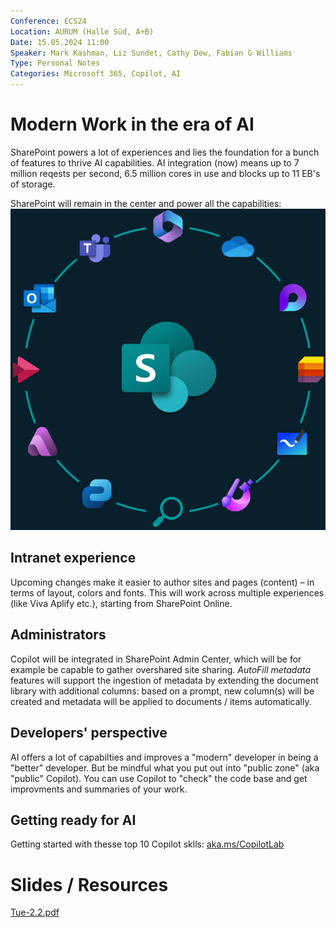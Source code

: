 ```yaml
---
Conference: ECS24
Location: AURUM (Halle Süd, A+B)
Date: 15.05.2024 11:00
Speaker: Mark Kashman, Liz Sundet, Cathy Dew, Fabian G Williams
Type: Personal Notes
Categories: Microsoft 365, Copilot, AI
---
```


# Modern Work in the era of AI

SharePoint powers a lot of experiences and lies the foundation for a bunch of features to thrive AI capabilities.
AI integration (now) means up to 7 million reqests per second, 6.5 million cores in use and blocks up to 11 EB's of storage.

SharePoint will remain in the center and power all the capabilities:
![Tue-2.1](./assets/Tue-2.1.png)

## Intranet experience

Upcoming changes make it easier to author sites and pages (content) – in terms of layout, colors and fonts. This will work across multiple experiences (like Viva Aplify etc.), starting from SharePoint Online.

## Administrators

Copilot will be integrated in SharePoint Admin Center, which will be for example be capable to gather overshared site sharing.
_AutoFill metadata_ features will support the ingestion of metadata by extending the document library with additional columns: based on a prompt, new column(s) will be created and metadata will be applied to documents / items automatically.

## Developers' perspective

AI offers a lot of capabilties and improves a "modern" developer in being a "better" developer. But be mindful what you put out into "public zone" (aka "public" Copilot). You can use Copilot to "check" the code base and get improvments and summaries of your work.

## Getting ready for AI
Getting started with thesse top 10 Copilot sklls: [aka.ms/CopilotLab](https://aka.ms/CopilotLab)

# Slides / Resources
[Tue-2.2.pdf](./assets/Tue-2.2.pdf)